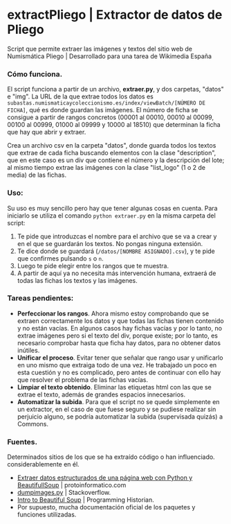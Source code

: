 # extractPliego | Extractor de datos de Pliego
Script que permite extraer las imágenes y textos del sitio web de Numismática Pliego | Desarrollado para una tarea de Wikimedia España

### Cómo funciona.
El script funciona a partir de un archivo, **extraer.py**, y dos carpetas, "datos" e "img". La URL de la que extrae todos los datos es `subastas.numismaticaycoleccionismo.es/index/viewBatch/[NÚMERO DE FICHA]`, qué es donde guardan las imágenes. El número de ficha se consigue a partir de rangos concretos (00001 al 00010, 00010 al 00099, 00100 al 00999, 01000 al 09999 y 10000 al 18510) que determinan la ficha que hay que abrir y extraer.

Crea un archivo csv en la carpeta "datos", donde guarda todos los textos que extrae de cada ficha buscando elementos con la clase "description", que en este caso es un div que contiene el número y la descripción del lote; al mismo tiempo extrae las imágenes con la clase "list_logo" (1 o 2 de media) de las fichas.

### Uso:
Su uso es muy sencillo pero hay que tener algunas cosas en cuenta. Para iniciarlo se utiliza el comando `python extraer.py` en la misma carpeta del script:
1. Te pide que introduzcas el nombre para el archivo que se va a crear y en el que se guardarán los textos. No pongas ninguna extensión.
2. Te dice donde se guardará (`/datos/[NOMBRE ASIGNADO].csv`), y te pide que confirmes pulsando `s` o `n`.
3. Luego te pide elegir entre los rangos que te muestra.
4. A partir de aquí ya no necesita más intervención humana, extraerá de todas las fichas los textos y las imágenes.

### Tareas pendientes:
- **Perfeccionar los rangos**. Ahora mismo estoy comprobando que se extraen correctamente los datos y que todas las fichas tienen contenido y no están vacías. En algunos casos hay fichas vacías y por lo tanto, no extrae imágenes pero si el texto del div, porque existe; por lo tanto, es necesario comprobar hasta que ficha hay datos, para no obtener datos inútiles.
- **Unificar el proceso**. Evitar tener que señalar que rango usar y unificarlo en uno mismo que extraiga todo de una vez. He trabajado un poco en esta cuestión y no es complicado, pero antes de continuar con ello hay que resolver el problema de las fichas vacías.
- **Limpiar el texto obtenido**. Eliminar las etiquetas html con las que se extrae el texto, además de grandes espacios innecesarios.
- **Automatizar la subida**. Para que el script no se quede simplemente en un extractor, en el caso de que fuese seguro y se pudiese realizar sin perjuicio alguno, se podría automatizar la subida (supervisada quizás) a Commons.

### Fuentes.
Determinados sitios de los que se ha extraído código o han influenciado.
considerablemente en él.
- [Extraer datos estructurados de una página web con Python y BeautifullSoup](http://bit.ly/1ZpK4Ek) | protoinformatico.com
- [dumpimages.py](http://bit.ly/1VGtBg7) | Stackoverflow.
- [Intro to Beautiful Soup](http://bit.ly/25G3AA7) | Programming Historian.
- Por supuesto, mucha documentación oficial de los paquetes y funciones utilizadas.
